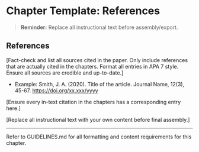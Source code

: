 # Chapter Template: References

> **Reminder:** Replace all instructional text before assembly/export.

## References

[Fact-check and list all sources cited in the paper. Only include references that are actually cited in the chapters. Format all entries in APA 7 style. Ensure all sources are credible and up-to-date.]

- Example:
Smith, J. A. (2020). Title of the article. Journal Name, 12(3), 45-67. https://doi.org/xx.xxx/yyyy

[Ensure every in-text citation in the chapters has a corresponding entry here.]

[Replace all instructional text with your own content before final assembly.]

---

Refer to GUIDELINES.md for all formatting and content requirements for this chapter.
